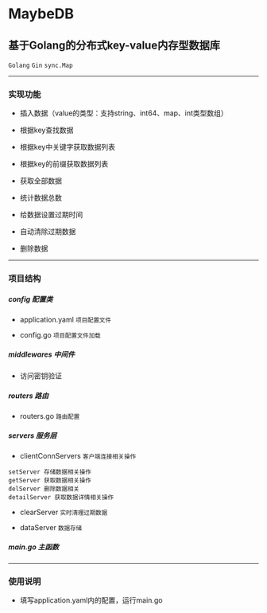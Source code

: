 # MaybeDB

## 基于Golang的分布式key-value内存型数据库

`Golang` `Gin` `sync.Map`

***

### 实现功能

* 插入数据（value的类型：支持string、int64、map、int类型数组）

* 根据key查找数据

* 根据key中关键字获取数据列表

* 根据key的前缀获取数据列表

* 获取全部数据

* 统计数据总数

* 给数据设置过期时间

* 自动清除过期数据

* 删除数据

***

### 项目结构

##### config 配置类

* application.yaml `项目配置文件`

* config.go `项目配置文件加载`

##### middlewares 中间件

* 访问密钥验证

##### routers 路由

* routers.go `路由配置`

##### servers 服务层

* clientConnServers `客户端连接相关操作`

```
setServer 存储数据相关操作
getServer 获取数据相关操作
delServer 删除数据相关
detailServer 获取数据详情相关操作
```

* clearServer `实时清理过期数据`

* dataServer `数据存储`

##### main.go 主函数

***

### 使用说明

* 填写application.yaml内的配置，运行main.go
